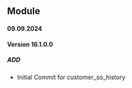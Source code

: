 ## Module <Customer Sale Order History>

#### 09.09.2024
#### Version 16.1.0.0
##### ADD 
- Initial Commit for customer_so_history
